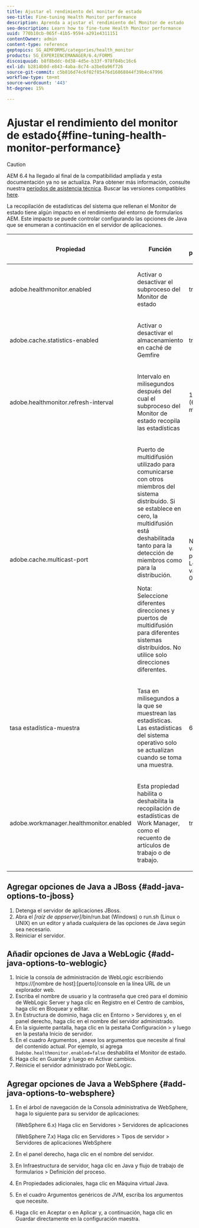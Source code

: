 ```yaml
---
title: Ajustar el rendimiento del monitor de estado
seo-title: Fine-tuning Health Monitor performance
description: Aprenda a ajustar el rendimiento del Monitor de estado
seo-description: Learn how to fine-tune Health Monitor performance
uuid: 770b10cb-065f-41b5-9594-a291e4311151
contentOwner: admin
content-type: reference
geptopics: SG_AEMFORMS/categories/health_monitor
products: SG_EXPERIENCEMANAGER/6.4/FORMS
discoiquuid: b8f8bddc-0d38-4d5e-b33f-978f04bc16c6
exl-id: b2814b0d-e843-4aba-8c74-a3be0a96f726
source-git-commit: c5b816d74c6f02f85476d16868844f39b4c47996
workflow-type: tm+mt
source-wordcount: '443'
ht-degree: 15%

---
```


# Ajustar el rendimiento del monitor de estado{#fine-tuning-health-monitor-performance}

>[!CAUTION]
>
>AEM 6.4 ha llegado al final de la compatibilidad ampliada y esta documentación ya no se actualiza. Para obtener más información, consulte nuestra [períodos de asistencia técnica](https://helpx.adobe.com/es/support/programs/eol-matrix.html). Buscar las versiones compatibles [here](https://experienceleague.adobe.com/docs/).

La recopilación de estadísticas del sistema que rellenan el Monitor de estado tiene algún impacto en el rendimiento del entorno de formularios AEM. Este impacto se puede controlar configurando las opciones de Java que se enumeran a continuación en el servidor de aplicaciones.

<table> 
 <thead> 
  <tr> 
   <th><p>Propiedad</p></th> 
   <th><p>Función</p></th> 
   <th><p>Valor predeterminado</p></th> 
  </tr> 
 </thead> 
 <tbody>
  <tr> 
   <td><p>adobe.healthmonitor.enabled</p></td> 
   <td><p>Activar o desactivar el subproceso del Monitor de estado</p></td> 
   <td><p>true</p></td> 
  </tr> 
  <tr> 
   <td><p>adobe.cache.statistics-enabled</p></td> 
   <td><p>Activar o desactivar el almacenamiento en caché de Gemfire</p></td> 
   <td><p>true</p></td> 
  </tr> 
  <tr> 
   <td><p>adobe.healthmonitor.refresh-interval</p></td> 
   <td><p>Intervalo en milisegundos después del cual el subproceso del Monitor de estado recopila las estadísticas</p></td> 
   <td><p>10 minutos (600.000 milisegundos)</p></td> 
  </tr> 
  <tr> 
   <td><p>adobe.cache.multicast-port</p></td> 
   <td><p>Puerto de multidifusión utilizado para comunicarse con otros miembros del sistema distribuido. Si se establece en cero, la multidifusión está deshabilitada tanto para la detección de miembros como para la distribución. </p><p>Nota: Seleccione diferentes direcciones y puertos de multidifusión para diferentes sistemas distribuidos. No utilice solo direcciones diferentes.</p></td> 
   <td><p>No hay ningún valor predeterminado. Los valores válidos van del 0 al 65535.</p></td> 
  </tr> 
  <tr> 
   <td><p>tasa estadística-muestra</p></td> 
   <td><p>Tasa en milisegundos a la que se muestrean las estadísticas. Las estadísticas del sistema operativo solo se actualizan cuando se toma una muestra.</p></td> 
   <td><p>600000</p></td> 
  </tr> 
  <tr> 
   <td><p>adobe.workmanager.healthmonitor.enabled</p></td> 
   <td><p>Esta propiedad habilita o deshabilita la recopilación de estadísticas de Work Manager, como el recuento de artículos de trabajo o de trabajo.</p></td> 
   <td><p>true</p></td> 
  </tr> 
 </tbody> 
</table>

## Agregar opciones de Java a JBoss {#add-java-options-to-jboss}

1. Detenga el servidor de aplicaciones JBoss.
1. Abra el *[raíz de appserver]*/bin/run.bat (Windows) o run.sh (Linux o UNIX) en un editor y añada cualquiera de las opciones de Java según sea necesario.
1. Reiniciar el servidor.

## Añadir opciones de Java a WebLogic {#add-java-options-to-weblogic}

1. Inicie la consola de administración de WebLogic escribiendo https://[nombre de host]:[puerto]/console en la línea URL de un explorador web.
1. Escriba el nombre de usuario y la contraseña que creó para el dominio de WebLogic Server y haga clic en Registro en el Centro de cambios, haga clic en Bloquear y editar.
1. En Estructura de dominio, haga clic en Entorno > Servidores y, en el panel derecho, haga clic en el nombre del servidor administrado.
1. En la siguiente pantalla, haga clic en la pestaña Configuración > y luego en la pestaña Inicio de servidor.
1. En el cuadro Argumentos , anexe los argumentos que necesite al final del contenido actual. Por ejemplo, si agrega `Dadobe.healthmonitor.enabled=false` deshabilita el Monitor de estado.
1. Haga clic en Guardar y luego en Activar cambios.
1. Reinicie el servidor administrado por WebLogic.

## Agregar opciones de Java a WebSphere {#add-java-options-to-websphere}

1. En el árbol de navegación de la Consola administrativa de WebSphere, haga lo siguiente para su servidor de aplicaciones:

   (WebSphere 6.x) Haga clic en Servidores > Servidores de aplicaciones

   (WebSphere 7.x) Haga clic en Servidores > Tipos de servidor > Servidores de aplicaciones WebSphere

1. En el panel derecho, haga clic en el nombre del servidor.
1. En Infraestructura de servidor, haga clic en Java y flujo de trabajo de formularios > Definición del proceso.
1. En Propiedades adicionales, haga clic en Máquina virtual Java.
1. En el cuadro Argumentos genéricos de JVM, escriba los argumentos que necesite.
1. Haga clic en Aceptar o en Aplicar y, a continuación, haga clic en Guardar directamente en la configuración maestra.
